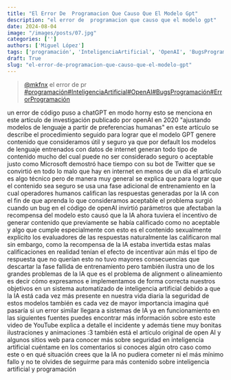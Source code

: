 ```yaml
---
title: "El Error De  Programacion Que Causo Que El Modelo Gpt"
description: "el error de  programacion que causo que el modelo gpt"
date: 2024-08-04
image: "/images/posts/07.jpg"
categories: ['']
authors: ['Miguel López']
tags: ['programación', 'InteligenciaArtificial', 'OpenAI', 'BugsProgramación', 'ErrorProgramación']
draft: True
slug: "el-error-de-programacion-que-causo-que-el-modelo-gpt"
---
```


<blockquote class="tiktok-embed" cite="{https://www.tiktok.com/@mkfnx/video/7327066854885690630}" data-video-id="7327066854885690630" style="max-width: 605px;min-width: 325px;" > <section> <a target="_blank" title="@mkfnx" href="https://www.tiktok.com/@mkfnx?refer=embed">@mkfnx</a> el error de  pr </section> <a title="programación" target="_blank" href="https://www.tiktok.com/tag/programación?refer=embed">#programación</a><a title="InteligenciaArtificial" target="_blank" href="https://www.tiktok.com/tag/InteligenciaArtificial?refer=embed">#InteligenciaArtificial</a><a title="OpenAI" target="_blank" href="https://www.tiktok.com/tag/OpenAI?refer=embed">#OpenAI</a><a title="BugsProgramación" target="_blank" href="https://www.tiktok.com/tag/BugsProgramación?refer=embed">#BugsProgramación</a><a title="ErrorProgramación" target="_blank" href="https://www.tiktok.com/tag/ErrorProgramación?refer=embed">#ErrorProgramación</a> </blockquote> <script async src="https://www.tiktok.com/embed.js"></script>

un error de código puso a chatGPT en modo horny esto se menciona en este artículo de investigación publicado por openAI en 2020 "ajustando modelos de lenguaje a partir de preferencias humanas" en este artículo se describe el procedimiento seguido para lograr que el modelo GPT genere contenido que consideramos útil y seguro ya que por default los modelos de lenguaje entrenados con datos de internet generan todo tipo de contenido mucho del cual puede no ser considerado seguro o aceptable justo como Microsoft demostró hace tiempo con su bot de Twitter que se convirtió en todo lo malo que hay en internet en menos de un día el artículo es algo técnico pero de manera muy general se explica que para lograr que el contenido sea seguro se usa una fase adicional de entrenamiento en la cual operadores humanos califican las respuestas generadas por la IA con el fin de que aprenda lo que consideramos aceptable el problema surgió cuando un bug en el código de openAI invirtió parámetros que afectaban la recompensa del modelo esto causó que la IA ahora tuviera el incentivo de generar contenido que previamente se había calificado como no aceptable y algo que cumple especialmente con esto es el contenido sexualmente explícito los evaluadores de las respuestas naturalmente las calificaron mal sin embargo, como la recompensa de la IA estaba invertida estas malas calificaciones en realidad tenían el efecto de incentivar aún más el tipo de respuesta que no querían esto no tuvo mayores consecuencias que descartar la fase fallida de entrenamiento pero también ilustra uno de los grandes problemas de la IA que es el problema de alignment o alineamiento es decir cómo expresamos e implementamos de forma correcta nuestros objetivos en un sistema automatizado de inteligencia artificial debido a que la IA está cada vez más presente en nuestra vida diaria la seguridad de estos modelos también es cada vez de mayor importancia imagina qué pasaría si un error similar  llegara a sistemas de IA ya en funcionamiento en las siguientes fuentes puedes encontrar más información sobre esto este video de YouTube explica a detalle el incidente y además tiene muy bonitas ilustraciones y animaciones :3 también está el artículo original de open AI y algunos sitios web para conocer más  sobre seguridad en inteligencia artificial cuéntame en los comentarios si conoces algún otro caso como este o en qué situación crees que la IA no pudiera cometer ni el más mínimo fallo y no te olvides de seguirme para más contenido sobre inteligencia artificial y programación 